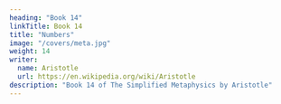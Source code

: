 ```yaml
---
heading: "Book 14"
linkTitle: Book 14
title: "Numbers"
image: "/covers/meta.jpg"
weight: 14
writer:
  name: Aristotle 
  url: https://en.wikipedia.org/wiki/Aristotle
description: "Book 14 of The Simplified Metaphysics by Aristotle"
---
```


